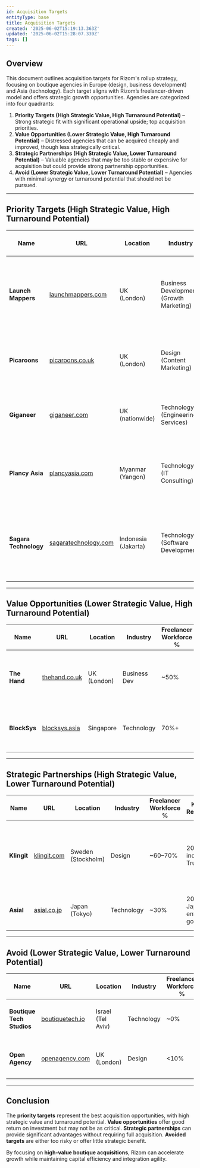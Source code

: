 ```yaml
---
id: Acquisition Targets
entityType: base
title: Acquisition Targets
created: '2025-06-02T15:19:13.363Z'
updated: '2025-06-02T15:28:07.339Z'
tags: []
---
```

## Overview
This document outlines acquisition targets for Rizom's rollup strategy, focusing on boutique agencies in Europe (design, business development) and Asia (technology). Each target aligns with Rizom’s freelancer-driven model and offers strategic growth opportunities. Agencies are categorized into four quadrants:

1. **Priority Targets (High Strategic Value, High Turnaround Potential)** – Strong strategic fit with significant operational upside; top acquisition priorities.
2. **Value Opportunities (Lower Strategic Value, High Turnaround Potential)** – Distressed agencies that can be acquired cheaply and improved, though less strategically critical.
3. **Strategic Partnerships (High Strategic Value, Lower Turnaround Potential)** – Valuable agencies that may be too stable or expensive for acquisition but could provide strong partnership opportunities.
4. **Avoid (Lower Strategic Value, Lower Turnaround Potential)** – Agencies with minimal synergy or turnaround potential that should not be pursued.

---

## Priority Targets (High Strategic Value, High Turnaround Potential)

| Name                 | URL                                  | Location           | Industry         | Freelancer Workforce % | Key Client Relationships                                    | Estimated Valuation           | Main Operational Challenges                                                         | Suggested Integration Approach                                                                         |
|----------------------|--------------------------------------|--------------------|------------------|------------------------|--------------------------------------------------------------|-------------------------------|--------------------------------------------------------------------------------------|--------------------------------------------------------------------------------------------------------|
| **Launch Mappers**   | [launchmappers.com](https://www.launchmappers.com)    | UK (London)       | Business Development (Growth Marketing) | ~70% | Tech startups (e.g. *Moonworkers*, *KISSPatent*) | ~$1.5–2M | Limited project capacity; quality control issues | Absorb into Rizom as a growth-marketing arm; provide operational support and expand into enterprise clients. |
| **Picaroons**        | [picaroons.co.uk](http://www.picaroons.co.uk)         | UK (London)       | Design (Content Marketing)    | 80–90% | Niche brands, social enterprises | ~$0.5–1M | Founder-led, inconsistent revenue | Integrate as a content studio; add project managers and sales to scale. |
| **Giganeer**         | [giganeer.com](https://giganeer.com)                 | UK (nationwide)   | Technology (Engineering Services) | ~90% | UK SMEs (engineering, manufacturing) | ~$1–2M | Minimal marketing reach; underutilized talent pool | Fold into Rizom’s engineering unit; invest in platform and quality control. |
| **Plancy Asia**      | [plancyasia.com](https://plancyasia.com) | Myanmar (Yangon)  | Technology (IT Consulting)     | ~70% | 40+ SE Asian SMEs | <$0.5M | New company, volatile market | Use as an offshore development hub; stabilize operations and shift HQ if necessary. |
| **Sagara Technology** | [sagaratechnology.com](https://sagaratechnology.com) | Indonesia (Jakarta) | Technology (Software Development) | ~80% | Indonesian government, NGOs, startups | ~$2–3M | Crowded market, no focus | Narrow focus to high-demand services; leverage Rizom brand for enterprise contracts. |

---

## Value Opportunities (Lower Strategic Value, High Turnaround Potential)

| Name            | URL                                | Location          | Industry      | Freelancer Workforce % | Key Client Relationships                      | Estimated Valuation       | Main Operational Challenges                                               | Suggested Integration Approach                                |
|-----------------|------------------------------------|-------------------|---------------|------------------------|------------------------------------------------|---------------------------|--------------------------------------------------------------------------|--------------------------------------------------------------|
| **The Hand**    | [thehand.co.uk](https://www.thehand.co.uk)        | UK (London)     | Business Dev  | ~50% | Boutique design firms | ~$0.5M | Niche market, limited scale | Absorb into Rizom’s business development operations; expand lead-gen model. |
| **BlockSys**    | [blocksys.asia](https://www.blocksys.asia)        | Singapore       | Technology    | 70%+ | SMEs (Fintech, Blockchain) | ~$0.3M | Minimal marketing, reliance on referrals | Acquire as R&D bolt-on for blockchain/AI; standardize offerings. |

---

## Strategic Partnerships (High Strategic Value, Lower Turnaround Potential)

| Name            | URL                              | Location            | Industry     | Freelancer Workforce % | Key Client Relationships                               | Estimated Valuation       | Main Operational Challenges                                            | Suggested Integration Approach                               |
|-----------------|----------------------------------|---------------------|--------------|------------------------|---------------------------------------------------------|---------------------------|-------------------------------------------------------------|-----------------------------------------------------------|
| **Klingit**     | [klingit.com](https://klingit.com)          | Sweden (Stockholm) | Design       | ~60–70% | 200+ clients incl. H&M, Trustly | ~$15M | Rapid growth, breakeven tight | Strategic partnership or minority investment; leverage design talent for Rizom agencies. |
| **Asial**       | [asial.co.jp](https://en.asial.co.jp)      | Japan (Tokyo)      | Technology   | ~30% | 200+ Japanese enterprises, government | ~$10M | Cultural/language barriers; traditional employment model | Joint venture for Japan/Asia market expansion. |

---

## Avoid (Lower Strategic Value, Lower Turnaround Potential)

| Name                     | URL                              | Location        | Industry   | Freelancer Workforce % | Key Client Relationships               | Estimated Valuation     | Main Operational Challenges                                              | Suggested Integration Approach       |
|--------------------------|----------------------------------|-----------------|------------|------------------------|----------------------------------------|-------------------------|--------------------------------------------------------------------------|-------------------------------------|
| **Boutique Tech Studios** | [boutiquetech.io](https://boutiquetech.io)      | Israel (Tel Aviv) | Technology | ~0% | Very small SME projects | <$0.2M | Tiny team, no unique IP, no enterprise clients | **Do Not Pursue.** No strategic or financial gain. |
| **Open Agency** | [openagency.com](https://openagency.com)    | UK (London)   | Design     | <10% | Legacy branding/print clients | ~$0.5–1M | Outdated model, high overhead | **Avoid.** Poor ROI; better alternatives available. |

---

## Conclusion
The **priority targets** represent the best acquisition opportunities, with high strategic value and turnaround potential. **Value opportunities** offer good return on investment but may not be as critical. **Strategic partnerships** can provide significant advantages without requiring full acquisition. **Avoided targets** are either too risky or offer little strategic benefit.

By focusing on **high-value boutique acquisitions**, Rizom can accelerate growth while maintaining capital efficiency and integration agility.
